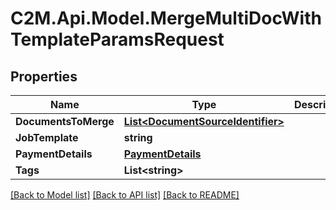 # C2M.Api.Model.MergeMultiDocWithTemplateParamsRequest

## Properties

Name | Type | Description | Notes
------------ | ------------- | ------------- | -------------
**DocumentsToMerge** | [**List&lt;DocumentSourceIdentifier&gt;**](DocumentSourceIdentifier.md) |  | 
**JobTemplate** | **string** |  | 
**PaymentDetails** | [**PaymentDetails**](PaymentDetails.md) |  | 
**Tags** | **List&lt;string&gt;** |  | [optional] 

[[Back to Model list]](../../README.md#documentation-for-models) [[Back to API list]](../../README.md#documentation-for-api-endpoints) [[Back to README]](../../README.md)

